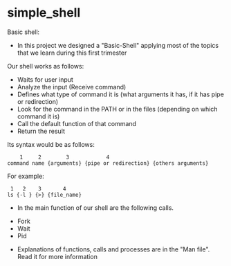 # simple_shell
Basic shell:
* In this project we designed a "Basic-Shell" applying most of the topics that we learn during this first trimester

Our shell works as follows:

- Waits for user input
- Analyze the input (Receive command)
- Defines what type of command it is (what arguments it has, if it has pipe or redirection)
- Look for the command in the PATH or in the files (depending on which command it is)
- Call the default function of that command
- Return the result

Its syntax would be as follows:

		1	  2		   3		 	4
	command name {arguments} {pipe or redirection} {others arguments}

For example:

	 1   2    3       4	
	ls {-l } {>} {file_name}

* In the main function of our shell are the following calls.

- Fork
- Wait
- Pid

* Explanations of functions, calls and processes are in the "Man file". Read it for more information

